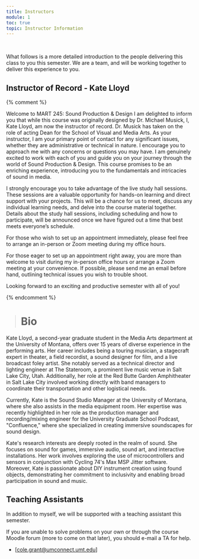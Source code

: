 ```yaml
---
title: Instructors
module: 1
toc: true
topic: Instructor Information
---
```


<br />
<!--
{% comment %}
The below video is semester specific and should be replaced/updated every semester
{% endcomment %}

{% comment %}

<!--
<div class="embed-responsive embed-responsive-16by9"><iframe class="embed-responsive-item" src="https://www.youtube.com/embed/11Q7tY1B1tg" frameborder="0" allow="accelerometer; autoplay; encrypted-media; gyroscope; picture-in-picture" allowfullscreen></iframe></div>

{% endcomment %}




Quick links, including email links, office hours, and lab hours, are all available from the ["Instructors"]({{site.baseurl}}/instructors/) tab above in the course menubar.
-->

What follows is a more detailed introduction to the people delivering this class to you this semester. We are a team, and will be working together to deliver this experience to you.

## Instructor of Record - Kate Lloyd

{% comment %}


Welcome to MART 245: Sound Production & Design
I am delighted to inform you that while this course was originally designed by Dr. Michael Musick, I, Kate Lloyd, am now the instructor of record. Dr. Musick has taken on the role of acting Dean for the School of Visual and Media Arts.
As your instructor, I am your primary point of contact for any significant issues, whether they are administrative or technical in nature. I encourage you to approach me with any concerns or questions you may have.
I am genuinely excited to work with each of you and guide you on your journey through the world of Sound Production & Design. This course promises to be an enriching experience, introducing you to the fundamentals and intricacies of sound in media.

I strongly encourage you to take advantage of the live study hall sessions. These sessions are a valuable opportunity for hands-on learning and direct support with your projects. This will be a chance for us to meet, discuss any individual learning needs, and delve into the course material together. Details about the study hall sessions, including scheduling and how to participate, will be announced once we have figured out a time that best meets everyone’s schedule.

For those who wish to set up an appointment immediately, please feel free to  arrange an in-person or Zoom meeting during my office hours.

For those eager to set up an appointment right away, you are more than welcome to visit during my in-person office hours or arrange a Zoom meeting at your convenience. If possible, please send me an email before hand, outlining technical issues you wish to trouble shoot.  

Looking forward to an exciting and productive semester with all of you!


{% endcomment %}


> # Bio

Kate Lloyd, a second-year graduate student in the Media Arts department at the University of Montana, offers over 15 years of diverse experience in the performing arts. Her career includes being a touring musician, a stagecraft expert in theater, a field recordist, a sound designer for film, and a live broadcast foley artist. She notably served as a technical director and lighting engineer at The Stateroom, a prominent live music venue in Salt Lake City, Utah. Additionally, her role at the Red Butte Garden Amphitheater in Salt Lake City involved working directly with band managers to coordinate their transportation and other logistical needs.

Currently, Kate is the Sound Studio Manager at the University of Montana, where she also assists in the media equipment room. Her expertise was recently highlighted in her role as the production manager and recording/mixing engineer for the University Graduate School Podcast, "Confluence," where she specialized in creating immersive soundscapes for sound design.

Kate's research interests are deeply rooted in the realm of sound. She focuses on sound for games, immersive audio, sound art, and interactive installations. Her work involves exploring the use of microcontrollers and sensors in conjunction with Cycling 74's Max MSP Jitter software. Moreover, Kate is passionate about DIY instrument creation using found objects, demonstrating her commitment to inclusivity and enabling broad participation in sound and music.


>




## Teaching Assistants

In addition to myself, we will be supported with a teaching assistant this semester.

If you are unable to solve problems on your own or through the course Moodle forum (more to come on that later), you should e-mail a TA for help.

- [cole.grant@umconnect.umt.edu]




